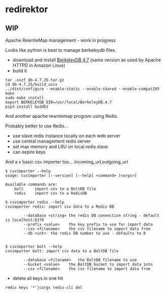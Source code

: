 # redirektor

## WIP

Apache RewriteMap management - work in progress

Looks like python is best to manage berkeleydb files.

* download and install [BerkeleyDB 4.7](http://download.oracle.com/berkeley-db/db-4.7.25.tar.gz) (same version as used by Apache HTTPD in Amazon Linux)
* build it

```
tar -xvzf db-4.7.25.tar.gz
cd db-4.7.25/build_unix
../dist/configure --enable-static --enable-shared --enable-compat185 
make
sudo make install
export BERKELEYDB_DIR=/usr/local/BerkeleyDB.4.7
pip3 install bsddb3
```


And another apache rewritemap program using Redis.

Probably better to use Redis...
* use slave redis instance locally on each web server
* use central management redis server
* set max memory and LRU on local redis slave
* can expire keys

And a v basic csv importer too...
incoming_url,outgoing_url

```
$ csvimporter --help
usage: csvimporter [--version] [--help] <command> [<args>]

Available commands are:
    bolt     import csv to a BoltDB file
    redis    import csv to a RedisDB

$ csvimporter redis --help
csvimporter redis: import csv data to a Redis DB

		--database <string>	the redis DB connection string - default is localhost:6379
		--prefix <value>	the key prefix to use for import data
		--csv <filename>	the csv filename to import data from
		--db <int>	the redis DB number to use - defaults to 0


$ csvimporter bolt --help
csvimporter bolt: import csv data to a BoltDB file

		--database <filename>	the BoltDB filename to use
		--bucket <value>	the BoltDB bucket to import data into
		--csv <filename>	the csv filename to import data from
```

* delete all keys in one hit
```
redis keys '*'|cargs redis-cli del 
```
